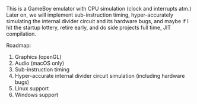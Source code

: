 This is a GameBoy emulator with CPU simulation (clock and interrupts atm.) Later on, we will implement sub-instruction timing, hyper-accurately simulating the internal divider circuit and its hardware bugs, and maybe if I hit the startup lottery, retire early, and do side projects full time, JIT compilation. 

Roadmap:

1. Graphics (openGL)
2. Audio (macOS only)
3. Sub-instruction timing
4. Hyper-accurate internal divider circuit simulation (including hardware bugs)
5. Linux support
6. Windows support